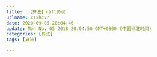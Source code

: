 ```yaml
---
title:  【算法】raft协议
urlname: xzxhcvr
date: 2020-09-05 20:04:46
update: Mon Nov 05 2018 20:04:50 GMT+0800 (中国标准时间)
categories: [算法]
tags: [算法]

---
```






<!--more-->  